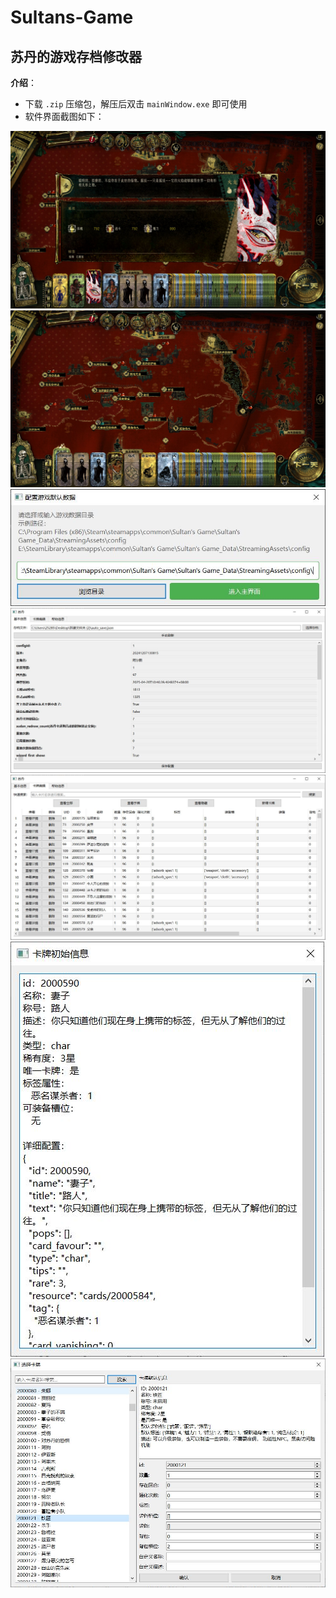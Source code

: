 # Sultans-Game
## 苏丹的游戏存档修改器  

**介绍**：
- 下载 `.zip` 压缩包，解压后双击 `mainWindow.exe` 即可使用  
- 软件界面截图如下：  

![大火龙](游戏截图/大火龙.JPG)  
![其他](游戏截图/捕获.JPG)  
![初始配置界面](游戏截图/初始配置界面.JPG)
![基本信息界面](游戏截图/基本信息界面.JPG)
![卡牌编辑界面](游戏截图/卡牌编辑界面.JPG)
![卡牌初始化信息查看界面](游戏截图/卡牌初始信息查看界面.JPG)
![新增卡牌界面](游戏截图/新增卡牌界面.JPG)

